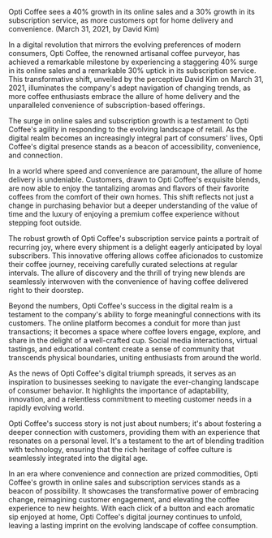 Opti Coffee sees a 40% growth in its online sales and a 30% growth in its subscription service, as more customers opt for home delivery and convenience. (March 31, 2021, by David Kim)

In a digital revolution that mirrors the evolving preferences of modern consumers, Opti Coffee, the renowned artisanal coffee purveyor, has achieved a remarkable milestone by experiencing a staggering 40% surge in its online sales and a remarkable 30% uptick in its subscription service. This transformative shift, unveiled by the perceptive David Kim on March 31, 2021, illuminates the company's adept navigation of changing trends, as more coffee enthusiasts embrace the allure of home delivery and the unparalleled convenience of subscription-based offerings.

The surge in online sales and subscription growth is a testament to Opti Coffee's agility in responding to the evolving landscape of retail. As the digital realm becomes an increasingly integral part of consumers' lives, Opti Coffee's digital presence stands as a beacon of accessibility, convenience, and connection.

In a world where speed and convenience are paramount, the allure of home delivery is undeniable. Customers, drawn to Opti Coffee's exquisite blends, are now able to enjoy the tantalizing aromas and flavors of their favorite coffees from the comfort of their own homes. This shift reflects not just a change in purchasing behavior but a deeper understanding of the value of time and the luxury of enjoying a premium coffee experience without stepping foot outside.

The robust growth of Opti Coffee's subscription service paints a portrait of recurring joy, where every shipment is a delight eagerly anticipated by loyal subscribers. This innovative offering allows coffee aficionados to customize their coffee journey, receiving carefully curated selections at regular intervals. The allure of discovery and the thrill of trying new blends are seamlessly interwoven with the convenience of having coffee delivered right to their doorstep.

Beyond the numbers, Opti Coffee's success in the digital realm is a testament to the company's ability to forge meaningful connections with its customers. The online platform becomes a conduit for more than just transactions; it becomes a space where coffee lovers engage, explore, and share in the delight of a well-crafted cup. Social media interactions, virtual tastings, and educational content create a sense of community that transcends physical boundaries, uniting enthusiasts from around the world.

As the news of Opti Coffee's digital triumph spreads, it serves as an inspiration to businesses seeking to navigate the ever-changing landscape of consumer behavior. It highlights the importance of adaptability, innovation, and a relentless commitment to meeting customer needs in a rapidly evolving world.

Opti Coffee's success story is not just about numbers; it's about fostering a deeper connection with customers, providing them with an experience that resonates on a personal level. It's a testament to the art of blending tradition with technology, ensuring that the rich heritage of coffee culture is seamlessly integrated into the digital age.

In an era where convenience and connection are prized commodities, Opti Coffee's growth in online sales and subscription services stands as a beacon of possibility. It showcases the transformative power of embracing change, reimagining customer engagement, and elevating the coffee experience to new heights. With each click of a button and each aromatic sip enjoyed at home, Opti Coffee's digital journey continues to unfold, leaving a lasting imprint on the evolving landscape of coffee consumption.
